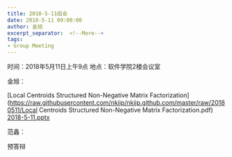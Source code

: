 ```yaml
---
title: 2018-5-11组会
date: 2018-5-11 09:00:00
author: 金旭
excerpt_separator:  <!--More-->
tags:
- Group Meeting
---
```

时间：2018年5月11日上午9点 地点：软件学院2楼会议室 

金旭：

[Local Centroids Structured Non-Negative Matrix Factorization](https://raw.githubusercontent.com/nkiip/nkiip.github.com/master/raw/20180511/Local Centroids Structured Non-Negative Matrix Factorization.pdf)
[2018-5-11.pptx](https://raw.githubusercontent.com/nkiip/nkiip.github.com/master/raw/20180511/2018-5-11.pptx)


范鑫：

预答辩